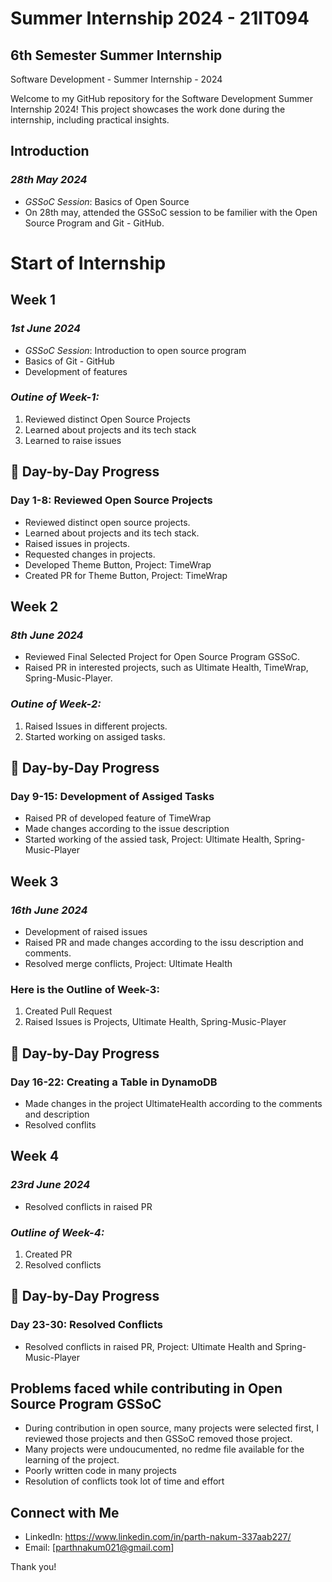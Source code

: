 # Summer Internship 2024 - 21IT094

<h2>6th Semester Summer Internship</h2>
Software Development - Summer Internship - 2024

Welcome to my GitHub repository for the Software Development Summer Internship 2024! This project showcases the work done during the internship, including practical insights. 

## Introduction

### *28th May 2024*
- *GSSoC Session*: Basics of Open Source
- On 28th may, attended the GSSoC session to be familier with the Open Source Program and Git - GitHub.

# Start of Internship

## Week 1
### *1st June 2024*
- *GSSoC Session*: Introduction to open source program
- Basics of Git - GitHub
- Development of features

### *Outine of Week-1:*

1. Reviewed distinct Open Source Projects
2. Learned about projects and its tech stack
3. Learned to raise issues

## 📝 Day-by-Day Progress

### Day 1-8: Reviewed Open Source Projects 
- Reviewed distinct open source projects.
- Learned about projects and its tech stack.
- Raised issues in projects.
- Requested changes in projects.
- Developed Theme Button, Project: TimeWrap
- Created PR for Theme Button, Project: TimeWrap

## Week 2

### *8th June 2024*
- Reviewed Final Selected Project for Open Source Program GSSoC.
- Raised PR in interested projects, such as Ultimate Health, TimeWrap, Spring-Music-Player.

### *Outine of Week-2:*
1. Raised Issues in different projects.
2. Started working on assiged tasks.

## 📝 Day-by-Day Progress

### Day 9-15: Development of Assiged Tasks
- Raised PR of developed feature of TimeWrap
- Made changes according to the issue description
- Started working of the assied task, Project: Ultimate Health, Spring-Music-Player

## Week 3

### *16th June 2024*
- Development of raised issues
- Raised PR and made changes according to the issu description and comments.
- Resolved merge conflicts, Project: Ultimate Health

### Here is the Outline of Week-3:
1. Created Pull Request
2. Raised Issues is Projects, Ultimate Health, Spring-Music-Player

## 📝 Day-by-Day Progress

### Day 16-22: Creating a Table in DynamoDB
- Made changes in the project UltimateHealth according to the comments and description
- Resolved conflits

## Week 4

### *23rd June 2024*
- Resolved conflicts in raised PR

### *Outline of Week-4:*
1. Created PR
2. Resolved conflicts

## 📝 Day-by-Day Progress

### Day 23-30: Resolved Conflicts
- Resolved conflicts in raised PR, Project: Ultimate Health and Spring-Music-Player

## Problems faced while contributing in Open Source Program GSSoC

- During contribution in open source, many projects were selected first, I reviewed those projects and then GSSoC removed those project.
- Many projects were undoucumented, no redme file available for the learning of the project.
- Poorly written code in many projects
- Resolution of conflicts took lot of time and effort


## Connect with Me

- LinkedIn: https://www.linkedin.com/in/parth-nakum-337aab227/
- Email: [parthnakum021@gmail.com]

Thank you!

